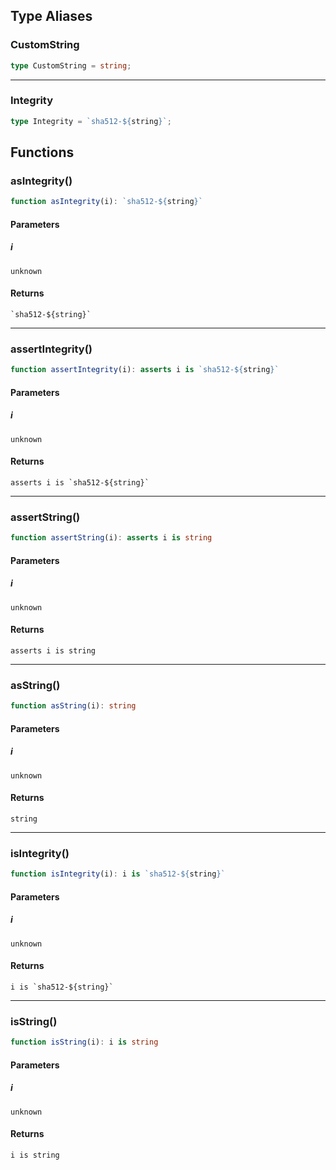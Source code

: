 ## Type Aliases

### CustomString

```ts
type CustomString = string;
```

***

### Integrity

```ts
type Integrity = `sha512-${string}`;
```

## Functions

### asIntegrity()

```ts
function asIntegrity(i): `sha512-${string}`
```

#### Parameters

##### i

`unknown`

#### Returns

`` `sha512-${string}` ``

***

### assertIntegrity()

```ts
function assertIntegrity(i): asserts i is `sha512-${string}`
```

#### Parameters

##### i

`unknown`

#### Returns

`` asserts i is `sha512-${string}` ``

***

### assertString()

```ts
function assertString(i): asserts i is string
```

#### Parameters

##### i

`unknown`

#### Returns

`asserts i is string`

***

### asString()

```ts
function asString(i): string
```

#### Parameters

##### i

`unknown`

#### Returns

`string`

***

### isIntegrity()

```ts
function isIntegrity(i): i is `sha512-${string}`
```

#### Parameters

##### i

`unknown`

#### Returns

`` i is `sha512-${string}` ``

***

### isString()

```ts
function isString(i): i is string
```

#### Parameters

##### i

`unknown`

#### Returns

`i is string`
